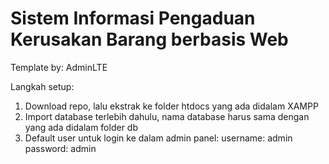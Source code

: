 # Sistem Informasi Pengaduan Kerusakan Barang berbasis Web

Template by: AdminLTE

Langkah setup:
1. Download repo, lalu ekstrak ke folder htdocs yang ada didalam XAMPP
2. Import database terlebih dahulu, nama database harus sama dengan yang ada didalam folder db
3. Default user untuk login ke dalam admin panel:
    username: admin
    password: admin
